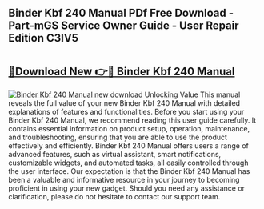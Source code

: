 ## Binder Kbf 240 Manual PDf Free Download - Part-mGS Service Owner Guide - User Repair Edition C3IV5

# <h2><a href="http://cf25941.oget.top/?id=Binder+Kbf+240+Manual">🔗Download New 👉🔴 Binder Kbf 240 Manual</a></h2>

[![Binder Kbf 240 Manual new download](https://i.imgur.com/5g1atiW.png)](http://cf25941.oget.top/?id=Binder+Kbf+240+Manual)
Unlocking Value This manual reveals the full value of your new Binder Kbf 240 Manual with detailed explanations of features and functionalities. Before you start using your Binder Kbf 240 Manual, we recommend reading this user guide carefully. It contains essential information on product setup, operation, maintenance, and troubleshooting, ensuring that you are able to use the product effectively and efficiently. Binder Kbf 240 Manual offers users a range of advanced features, such as virtual assistant, smart notifications, customizable widgets, and automated tasks, all easily controlled through the user interface. Our expectation is that the Binder Kbf 240 Manual has been a valuable and informative resource in your journey to becoming proficient in using your new gadget. Should you need any assistance or clarification, please do not hesitate to contact our support team.

